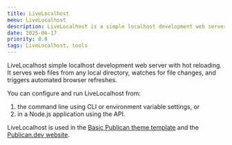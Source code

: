 ```yaml
---
title: LiveLocalhost
menu: LiveLocalhost
description: LiveLocalhost is a simple localhost development web server with hot reloading. It can be run from the command line or in a Node.js application.
date: 2025-06-17
priority: 0.8
tags: LiveLocalhost, tools
---
```


LiveLocalhost simple localhost development web server with hot reloading. It serves web files from any local directory, watches for file changes, and triggers automated browser refreshes.

You can configure and run LiveLocalhost from:

1. the command line using CLI or environment variable settings, or
1. in a Node.js application using the API.

LiveLocalhost is used in the [Basic Publican theme template](--ROOT--about/links/#basic-publican-theme) and the [Publican.dev website](--ROOT--about/links/#publicandev-website).
